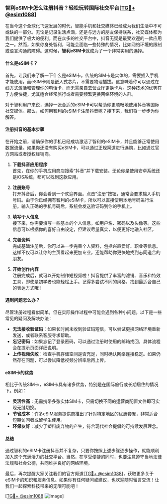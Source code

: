 ### 智利eSIM卡怎么注册抖音？轻松玩转国际社交平台[[TG💪+ @esim1088](https://t.me/s/esim1088)]

在当今这个全球化飞速发展的时代，智能手机和社交媒体已经成为我们生活中不可或缺的一部分。无论是记录生活点滴，还是与远方的朋友保持联系，社交媒体都为我们提供了极大的便利。而在众多的社交平台中，抖音无疑是最受欢迎的一款应用之一。然而，如果你身处智利，可能会面临一些特殊的情况，比如网络环境的限制或语言沟通的障碍。这时候，**智利eSIM卡**就成为了一个非常实用的选择。

#### 什么是eSIM卡？

首先，让我们来了解一下什么是eSIM卡。传统的SIM卡是实体的，需要插入手机才能使用，而eSIM卡则是嵌入式芯片，不需要物理插拔。这意味着你可以通过在线方式激活和管理你的电话卡，而无需亲自去营业厅更换卡片。这种技术的优势在于方便快捷，尤其适合经常旅行或者需要频繁更换网络环境的人群。

对于智利用户来说，选择一张合适的eSIM卡可以帮助你更顺畅地使用抖音等国际社交媒体。那么，如何用智利的eSIM卡注册抖音呢？接下来，我们将一步步为你解答。

#### 注册抖音的基本步骤

在开始之前，请确保你的手机已经成功激活了智利的eSIM卡，并且能够正常使用数据流量。如果你还没有购买eSIM卡，可以通过正规渠道进行选购，比如通过官方网站或者授权经销商。

1. **下载抖音应用程序**  
   首先，在你的手机应用商店搜索“抖音”并下载安装。无论你是使用安卓系统还是iOS系统，都可以找到这款应用。

2. **注册账号**  
   打开抖音后，你会看到一个欢迎界面。点击“注册”按钮，通常会要求输入手机号码。由于你已经拥有智利的eSIM卡，所以可以直接使用本地号码进行注册。输入正确的手机号码后，系统会发送验证码到你的手机上。

3. **填写个人信息**  
   接下来，你需要填写一些基本的个人信息，如用户名、密码以及头像等。这些信息可以根据你的喜好自由设定，但建议尽量真实，以便更好地融入社区。

4. **完善资料**  
   完成基础注册后，你可以进一步完善个人资料，包括兴趣爱好、职业等信息。这样不仅可以让你的主页看起来更加专业，还能帮助你更快地找到志同道合的朋友。

5. **开始创作内容**  
   注册完成后，就可以开始制作短视频啦！抖音提供了丰富的滤镜、音乐和特效工具，即使是初学者也能轻松上手。记得多尝试不同的风格，找到最适合自己的表达方式哦！

#### 遇到问题怎么办？

尽管注册过程看似简单，但在实际操作过程中可能会遇到各种小问题。以下是一些常见的疑问及解决办法：

- **无法接收验证码**：如果长时间未收到验证码短信，可以尝试更换网络环境重新发送，或者联系客服寻求帮助。
- **忘记密码**：如果忘记了登录密码，可以通过注册时使用的邮箱找回，具体流程会在提示页面详细说明。
- **上传视频失败**：检查手机存储空间是否充足，同时确认网络连接稳定。如果仍然存在问题，可以尝试降低视频分辨率后再上传。

#### eSIM卡的优势

相比于传统SIM卡，eSIM卡具有诸多优势，特别是在国际旅行或长期居住的情况下。例如：

- **灵活性高**：无需携带多张实体SIM卡，只需切换不同的运营商配置文件即可实现无缝切换。
- **节省成本**：许多eSIM服务提供商推出了针对特定地区的优惠套餐，非常适合短期访问者或留学生使用。
- **环保友好**：减少了塑料废弃物的产生，符合现代社会提倡的可持续发展理念。

#### 总结

通过智利的eSIM卡注册抖音并不复杂，只要你按照上述步骤逐步操作，就能顺利加入这个充满活力的社交平台。当然，在享受便捷的同时，也要注意遵守当地法律法规和社会公德，共同维护良好的网络环境。

最后，再次提醒大家关注我们的官方频道[[TG💪+ @esim1088](https://t.me/s/esim1088)]，获取更多关于eSIM卡的知识和服务信息。如果你有任何疑问或建议，也欢迎随时留言交流！让我们一起探索科技带来的无限可能吧！

[[TG💪+ @esim1088](https://t.me/s/esim1088) ![Image](https://i.postimg.cc/4NQfJmqS/Snipaste-2025-05-13-00-14-12.png)]